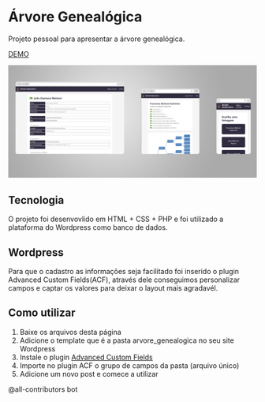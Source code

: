 # Árvore Genealógica
Projeto pessoal para apresentar a árvore genealógica.

[DEMO](https://girafa.digital/arvore_genealogica/)

![](./mockup.png)

## Tecnologia
O projeto foi desenvovlido em HTML + CSS + PHP e foi utilizado a plataforma do Wordpress como banco de dados.

## Wordpress
Para que o cadastro as informações seja facilitado foi inserido o plugin Advanced Custom Fields(ACF), através dele conseguimos personalizar campos e captar os valores para deixar o layout mais agradavél.

## Como utilizar
1. Baixe os arquivos desta página
2. Adicione o template que é a pasta arvore_genealogica no seu site Wordpress
3. Instale o plugin [Advanced Custom Fields](https://www.advancedcustomfields.com/)
4. Importe no plugin ACF o grupo de campos da pasta (arquivo único)
5. Adicione um novo post e comece a utilizar


@all-contributors bot
